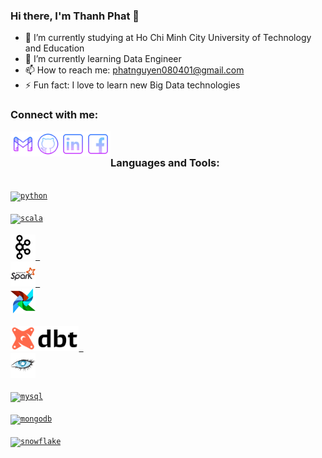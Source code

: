 ### Hi there, I'm Thanh Phat 👋

- 🔭 I’m currently studying at Ho Chi Minh City University of Technology and Education
- 🌱 I’m currently learning Data Engineer
- 📫 How to reach me: phatnguyen080401@gmail.com
- ⚡ Fun fact: I love to learn new Big Data technologies 

### Connect with me:

[<img align="left" alt="Phat | Gmail" height="40px" src="./SocialLogo/Gmail.png" />][gmail]
[<img align="left" alt="Phat | Github" height="40px" src="./SocialLogo/Github.png" />][github]
[<img align="left" alt="Phat | LinkedIn" height="40px" src="./SocialLogo/Linkedin.png" />][linkedin]
[<img align="left" alt="Phat | Facebook" height="40px" src="./SocialLogo/Facebook.png" />][facebook]

<br />

### Languages and Tools:

[<code>
<img alt="python" height="40" src="https://img.icons8.com/color/96/000000/python--v1.png">
</code>](https://www.python.org/)
[<code>
<img alt="scala" height="40" src="https://img.icons8.com/external-tal-revivo-color-tal-revivo/96/000000/external-scala-a-general-purpose-programming-language-with-strong-static-type-system-logo-color-tal-revivo.png">
</code>](https://www.scala-lang.org/)
[<code>
<img alt="kafka" height="40" src="./Icons/apache-kafka.png">
</code>](https://kafka.apache.org/)
[<code>
<img alt="spark" height="40" src="./Icons/apache-spark.png">
</code>](https://spark.apache.org/)
[<code>
<img alt="airflow" height="40" src="./Icons/apache-airflow.png">
</code>](https://airflow.apache.org/)
[<code>
<img alt="dbt" height="40" src="./Icons/dbt-tool.png">
</code>](https://www.getdbt.com/)
[<code>
<img alt="cassandra" height="40" src="./Icons/apache-cassandra.png">
</code>](https://cassandra.apache.org/)
[<code>
<img alt="mysql" height="40" src="https://img.icons8.com/color/96/000000/mysql-logo.png">
</code>](https://dev.mysql.com/)
[<code>
<img alt="mongodb" height="40" src="https://img.icons8.com/color/96/000000/mongodb.png">
</code>](https://www.mongodb.com/)
[<code>
<img alt="snowflake" height="40" src="https://img.icons8.com/external-photo3ideastudio-flat-photo3ideastudio/64/000000/external-snowflake-winter-photo3ideastudio-flat-photo3ideastudio-1.png">
</code>](https://www.snowflake.com/)


[gmail]: phatnguyen080401@gmail.com
[github]: https://github.com/phatnguyen080401
[linkedin]: https://www.linkedin.com/in/th%C3%A0nh-ph%C3%A1t-nguy%E1%BB%85n-0bba27217/
[facebook]: https://www.facebook.com/thanhphat.nguyen.182/